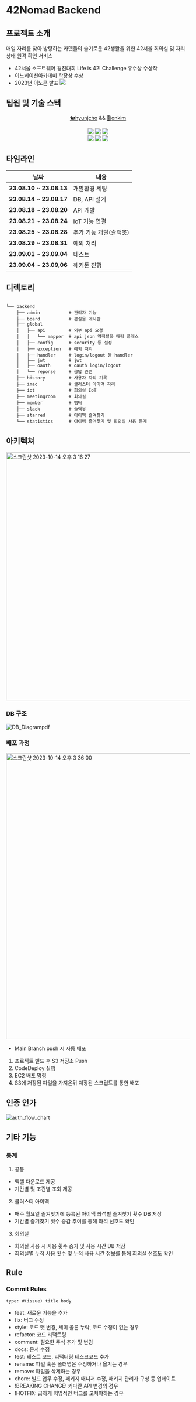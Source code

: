 # 42Nomad Backend

## 프로젝트 소개
매일 자리를 찾아 방랑하는 카뎃들의 슬기로운 42생활을 위한 42서울 회의실 및 자리 상태 원격 확인 서비스
- 42서울 소프트웨어 경진대회 Life is 42! Challenge 우수상 수상작
- 이노베이션아카데미 학장상 수상
- 2023년 이노콘 발표 [<img src="https://img.shields.io/badge/YouTube-FF0000?style=flat&logo=youtube&logoColor=white">](https://youtu.be/TmVEQyRo_Bc?si=26pYwWhGC3vyo--V&t=9339)
## 팀원 및 기술 스택
<div align="center">
  
[🐿️hyunjcho](https://github.com/highjcho) && [🦕jonkim](https://github.com/dino9881)
<div align="center">
  <div>
    <img src="https://img.shields.io/badge/SpringBoot-6DB33F?style=for-the-badge&logo=SpringBoot&logoColor=white">
    <img src="https://img.shields.io/badge/MariaDB-003545?style=for-the-badge&logo=mariadb&logoColor=white">
    <img src="https://img.shields.io/badge/swagger-85EA2D?style=for-the-badge&logo=swagger&logoColor=black">
  </div>
  <div>
    <img src="https://img.shields.io/badge/AmazonEC2-FF9900?style=for-the-badge&logo=AmazonEC2&logoColor=white">
    <img src="https://img.shields.io/badge/amazonrds-527FFF?style=for-the-badge&logo=amazonrds&logoColor=white">
    <img src="https://img.shields.io/badge/githubactions-2088FF?style=for-the-badge&logo=githubactions&logoColor=white">
  </div>
  </div>
</div>
  
## 타임라인
  |날짜|내용|
  |:-:|--|
  |**23.08.10** ~ **23.08.13** |개발환경 세팅|
  |**23.08.14** ~ **23.08.17** |DB, API 설계|
  |**23.08.18** ~ **23.08.20** |API 개발|
  |**23.08.21** ~ **23.08.24** |IoT 기능 연결|
  |**23.08.25** ~ **23.08.28** |추가 기능 개발(슬랙봇)|
  |**23.08.29** ~ **23.08.31** |예외 처리|
  |**23.09.01** ~ **23.09.04** |테스트|
  |**23.09.04** ~ **23.09,06** |해커톤 진행|
  
## 디렉토리

```

└── backend            
    ├── admin           # 관리자 기능
    ├── board           # 분실물 게시판
    ├── global
    │   ├── api         # 외부 api 요청
    │   │   └── mapper  # api json 역직렬화 매핑 클래스
    │   ├── config      # security 등 설정
    │   ├── exception   # 예외 처리
    │   ├── handler     # login/logout 등 handler
    │   ├── jwt         # jwt
    │   ├── oauth       # oauth login/logout
    │   └── reponse     # 응답 관련 
    ├── history         # 사용자 자리 기록
    ├── imac            # 클러스터 아이맥 자리
    ├── iot             # 회의실 IoT
    ├── meetingroom     # 회의실
    ├── member          # 멤버
    ├── slack           # 슬랙봇
    ├── starred         # 아이맥 즐겨찾기
    └── statistics      # 아이맥 즐겨찾기 및 회의실 사용 통계
```
## 아키텍쳐

  <img width="678" alt="스크린샷 2023-10-14 오후 3 16 27" src="https://github.com/42nomad/backend/assets/76129597/f3ca0c7f-e8a8-4701-91e7-7855b22530ea">

  
### DB 구조 
![DB_Diagrampdf ](https://github.com/42nomad/backend/assets/76129597/9ca9113a-02db-473e-b0be-b1beb6bdae85)


### 배포 과정
<img width="782" alt="스크린샷 2023-10-14 오후 3 36 00" src="https://github.com/42nomad/backend/assets/76129597/5d6c6c5d-01be-4e5b-aa44-569868c66491">


- Main Branch push 시 자동 배포
1. 프로젝트 빌드 후 S3 저장소 Push
2. CodeDeploy 실행
3. EC2 배포 명령
4. S3에 저장된 파일을 가져온뒤 저장된 스크립트를 통한 배포

## 인증 인가
![auth_flow_chart](https://github.com/42nomad/backend/assets/91729403/a0d3b859-7252-45df-a61e-5d8d3fdee8a1)

## 기타 기능

### 통계
1. 공통
- 엑셀 다운로드 제공
- 기간별 및 조건별 조회 제공
2. 클러스터 아이맥
- 매주 월요일 즐겨찾기에 등록된 아이맥 좌석별 즐겨찾기 횟수 DB 저장
- 기간별 즐겨찾기 횟수 증감 추이를 통해 좌석 선호도 확인
3. 회의실
- 회의실 사용 시 사용 횟수 증가 및 사용 시간 DB 저장
- 회의실별 누적 사용 횟수 및 누적 사용 시간 정보를 통해 회의실 선호도 확인


## Rule
### Commit Rules
``` type: #(issue) title body  ```
- feat: 새로운 기능을 추가  
- fix: 버그 수정  
- style: 코드 맷 변경, 세미 콜론 누락, 코드 수정이 없는 경우  
- refactor: 코드 리팩토링  
- comment: 필요한 주석 추가 및 변경  
- docs: 문서 수정  
- test: 테스트 코드, 리팩터링 테스크코드 추가  
- rename: 파일 혹은 폴더명은 수정하거나 옮기는 경우  
- remove: 파일을 삭제하는 경우  
- chore: 빌드 업무 수정, 패키지 매니저 수정, 패키지 관리자 구성 등 업데이트  
- !BREAKING CHANGE:	커다란 API 변경의 경우
- !HOTFIX:	급하게 치명적인 버그를 고쳐야하는 경우  
